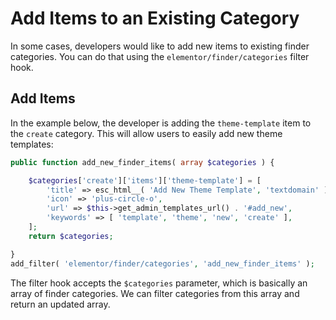 # Add Items to an Existing Category

<Badge type="tip" vertical="top" text="Elementor Core" /> <Badge type="warning" vertical="top" text="Basic" />

In some cases, developers would like to add new items to existing finder categories. You can do that using the `elementor/finder/categories` filter hook.

## Add Items

In the example below, the developer is adding the `theme-template` item to the `create` category. This will allow users to easily add new theme templates:

```php
public function add_new_finder_items( array $categories ) {

	$categories['create']['items']['theme-template'] = [
		'title' => esc_html__( 'Add New Theme Template', 'textdomain' ),
		'icon' => 'plus-circle-o',
		'url' => $this->get_admin_templates_url() . '#add_new',
		'keywords' => [ 'template', 'theme', 'new', 'create' ],
	];
	return $categories;

}
add_filter( 'elementor/finder/categories', 'add_new_finder_items' );
```

The filter hook accepts the `$categories` parameter, which is basically an array of finder categories. We can filter categories from this array and return an updated array.
